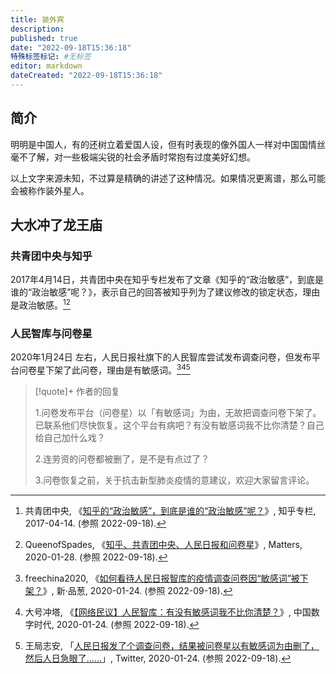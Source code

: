```yaml
---
title: 装外宾
description:
published: true
date: "2022-09-18T15:36:18"
特殊标签标记: #无标签
editor: markdown
dateCreated: "2022-09-18T15:36:18"
---
```


## 简介

明明是中国人，有的还树立着爱国人设，但有时表现的像外国人一样对中国国情丝毫不了解，对一些极端尖锐的社会矛盾时常抱有过度美好幻想。

以上文字来源未知，不过算是精确的讲述了这种情况。如果情况更离谱，那么可能会被称作装外星人。

## 大水冲了龙王庙

### 共青团中央与知乎

2017年4月14日，共青团中央在知乎专栏发布了文章《知乎的“政治敏感”，到底是谁的“政治敏感”呢？》，表示自己的回答被知乎列为了建议修改的锁定状态，理由是政治敏感。[^26374227][^G3Ecz]

[^26374227]: 共青团中央, 《[知乎的“政治敏感”，到底是谁的“政治敏感”呢？](https://web.archive.org/web/20191221050121/https://zhuanlan.zhihu.com/p/26374227)》, 知乎专栏, 2017-04-14. (参照 2022-09-18).

[^G3Ecz]: QueenofSpades, 《[知乎、共青团中央、人民日报和问卷星](https://web.archive.org/web/20220918083759/https://matters.news/@ASDFGHJKL/20140-知乎-共青团中央-人民日报和问卷星-zdpuAuUyVDMWVi8gTogX1VJ6NG3EczKdZo4aHYzHSiwpmaizu)》, Matters, 2020-01-28. (参照 2022-09-18).

### 人民智库与问卷星

2020年1月24日 左右，人民日报社旗下的人民智库尝试发布调查问卷，但发布平台问卷星下架了此问卷，理由是有敏感词。[^16040][^633064][^61025]

[^16040]: freechina2020, 《[如何看待人民日报智库的疫情调查问卷因“敏感词”被下架？](https://web.archive.org/web/20200613112414/https://pincong.rocks/question/16040)》, 新·品葱, 2020-01-24. (参照 2022-09-18).

[^633064]: 大号冲塔, 《[【网络民议】人民智库：有没有敏感词我不比你清楚？](https://web.archive.org/web/20210416074617/https://chinadigitaltimes.net/chinese/633064.html)》, 中国数字时代, 2020-01-24. (参照 2022-09-18).

[^61025]: 王局志安, 「[人民日报发了个调查问卷，结果被问卷星以有敏感词为由删了，然后人日急眼了……](https://web.archive.org/web/20200131014950/https://twitter.com/wangzhian8848/status/1220535285823361025)」, Twitter, 2020-01-24. (参照 2022-09-18).

> [!quote]+ 作者的回复
>
> 1.问卷发布平台（问卷星）以「有敏感词」为由，无故把调查问卷下架了。已联系他们尽快恢复。这个平台有病吧？有没有敏感词我不比你清楚？自己给自己加什么戏？
>
> 2.连劳资的问卷都被删了，是不是有点过了？
> 
> 3.问卷恢复之前，关于抗击新型肺炎疫情的意建议，欢迎大家留言评论。
